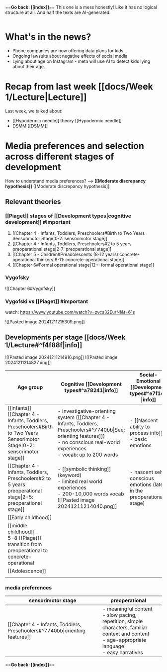 ==**Go back: [[index]]**==
This one is a mess honestly! Like it has no logical structure at all. And half the texts are AI-generated. 

```table-of-contents
```
# What's in the news?
* Phone companies are now offering data plans for kids
* Ongoing lawsuits about negative effects of social media
* Lying about age on Instagram - meta will use AI to detect kids lying about their age.

# Recap from last week [[docs/Week 1/Lecture|Lecture]]

Last week, we talked about:
- [[Hypodermic needle]] theory [[Hypodermic needle]]
- DSMM [[DSMM]]

# Media preferences and selection across different stages of development 

How to understand media preferences? --> **[[Moderate discrepancy hypothesis]]** [[Moderate discrepancy hypothesis]]

## Relevant theories

### [[Piaget]] stages of [[Development types|cognitive development]] #important 
1. [[Chapter 4 - Infants, Toddlers, Preschoolers#Birth to Two Years Sensorimotor Stage|0-2: sensorimotor stage]]
2. [[Chapter 4 - Infants, Toddlers, Preschoolers#2 to 5 years preoperational stage|2-7: preoperational stage]]
3. [[Chapter 5 - Children#Preadolescents (8-12 years) concrete-operational thinkers|8-11: concrete-operational stage]]
4. [[Chapter 6#Formal operational stage|12+: formal operational stage]]

### Vygofsky
![[Chapter 6#Vygofsky]]



### Vygofski vs [[Piaget]] #important
watch: https://www.youtube.com/watch?v=zvcs32EurNI&t=61s

![[Pasted image 20241211215309.png]]
## Developments per stage [[docs/Week 1/Lecture#^f4f88f|info]]
![[Pasted image 20241211214916.png]]
![[Pasted image 20241211214827.png]]

| Age group                                                                                                                     | Cognitive [[Development types#^a78241\|info]]                                                                                                                                             | Social-Emotional [[Development types#^e7f14b \|info]]                | Pubertal/brain | Motor skills |
| ----------------------------------------------------------------------------------------------------------------------------- | ----------------------------------------------------------------------------------------------------------------------------------------------------------------------------------------- | -------------------------------------------------------------------- | -------------- | ------------ |
| [[infants]]<br>[[Chapter 4 - Infants, Toddlers, Preschoolers#Birth to Two Years Sensorimotor Stage\|0-2: sensorimotor stage]] | - Investigative-orienting system ([[Chapter 4 - Infants, Toddlers, Preschoolers#^7740bb\|See: orienting features]]) <br>- no conscious real-world experiences<br>- vocab: up to 200 words | - [[Nascent ability to process info]]<br>-  basic emotions           |                |              |
| [[Chapter 4 - Infants, Toddlers, Preschoolers#2 to 5 years preoperational stage\|2-5: preoperational stage]]                  | - [[symbolic thinking]] (keyword)<br>- limited real world experiences<br>- 200-10,000 words vocab<br>![[Pasted image 20241211214040.png]]                                                 | - nascent self-conscious emotions (late in the preoperational stage) |                |              |
| [[Early childhood]]                                                                                                           |                                                                                                                                                                                           |                                                                      |                |              |
| [[middle childhood]]<br>5-8 [[Piaget]] transition from preoperational to concrete-operational                                     |                                                                                                                                                                                           |                                                                      |                |              |
| [[Adolescence]]                                                                                                               |                                                                                                                                                                                           |                                                                      |                |              |
|                                                                                                                               |                                                                                                                                                                                           |                                                                      |                |              |
### media preferences

| sensorimotor stage                                                          | preoperational                                                                                                                                        |     |
| --------------------------------------------------------------------------- | ----------------------------------------------------------------------------------------------------------------------------------------------------- | --- |
| [[Chapter 4 - Infants, Toddlers, Preschoolers#^7740bb\|orienting features]] | - meaningful content<br>- slow pacing, repetition, simple characters, familiar context and content<br>- age-appropriate language<br>- easy narratives |     |
==**Go back: [[index]]**==
